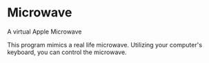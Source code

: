# Microwave
A virtual Apple Microwave


This program mimics a real life microwave.  Utilizing your computer's keyboard, you can control the microwave.  
